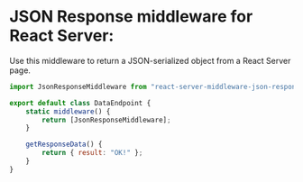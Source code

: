 # JSON Response middleware for React Server:

Use this middleware to return a JSON-serialized object from a React Server page.

```javascript
import JsonResponseMiddleware from "react-server-middleware-json-response"

export default class DataEndpoint {
    static middleware() {
        return [JsonResponseMiddleware];
    }

    getResponseData() {
        return { result: "OK!" };
    }
}
```
